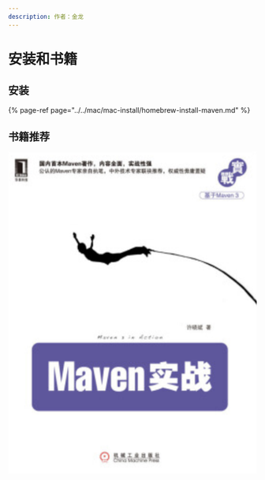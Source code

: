 ```yaml
---
description: 作者：金龙
---
```


# 安装和书籍

## 安装

{% page-ref page="../../mac/mac-install/homebrew-install-maven.md" %}

## 书籍推荐

![](../../.gitbook/assets/image%20%2861%29.png)

